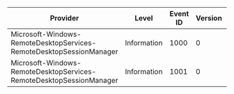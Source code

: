 Provider                                                             |  Level        |  Event ID  |  Version  |  Channel  |  Task  |  Opcode  |  Keyword  |  Message
---------------------------------------------------------------------|---------------|------------|-----------|-----------|--------|----------|-----------|---------
Microsoft-Windows-RemoteDesktopServices-RemoteDesktopSessionManager  |  Information  |  1000      |  0        |  Admin    |        |          |           |
Microsoft-Windows-RemoteDesktopServices-RemoteDesktopSessionManager  |  Information  |  1001      |  0        |  Admin    |        |          |           |